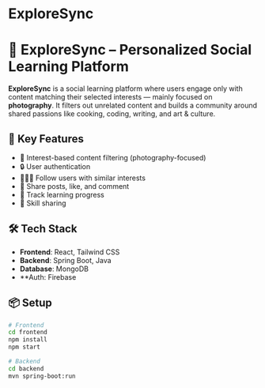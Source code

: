 # ExploreSync

# 📸 ExploreSync – Personalized Social Learning Platform

**ExploreSync** is a social learning platform where users engage only with content matching their selected interests — mainly focused on **photography**. It filters out unrelated content and builds a community around shared passions like cooking, coding, writing, and art & culture.

## 🚀 Key Features
- 🎯 Interest-based content filtering (photography-focused)
- 🔒 User authentication
- 🧑‍🤝‍🧑 Follow users with similar interests
- 📸 Share posts, like, and comment
- 🧠 Track learning progress
- 🤝 Skill sharing

## 🛠️ Tech Stack
- **Frontend**: React, Tailwind CSS
- **Backend**: Spring Boot, Java
- **Database**: MongoDB
- **Auth: Firebase

## 📦 Setup
```bash
# Frontend
cd frontend
npm install
npm start

# Backend
cd backend
mvn spring-boot:run
